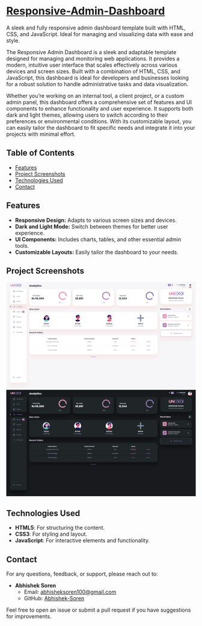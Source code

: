 # [Responsive-Admin-Dashboard](https://unbox-admin-dashboard-abhi.netlify.app/)
A sleek and fully responsive admin dashboard template built with HTML, CSS, and JavaScript. Ideal for managing and visualizing data with ease and style.

The Responsive Admin Dashboard is a sleek and adaptable template designed for managing and monitoring web applications. It provides a modern, intuitive user interface that scales effectively across various devices and screen sizes. Built with a combination of HTML, CSS, and JavaScript, this dashboard is ideal for developers and businesses looking for a robust solution to handle administrative tasks and data visualization.

Whether you’re working on an internal tool, a client project, or a custom admin panel, this dashboard offers a comprehensive set of features and UI components to enhance functionality and user experience. It supports both dark and light themes, allowing users to switch according to their preferences or environmental conditions. With its customizable layout, you can easily tailor the dashboard to fit specific needs and integrate it into your projects with minimal effort.


## Table of Contents

- [Features](#features)
- [Project Screenshots](#project-screenshots)
- [Technologies Used](#technologies-used)
- [Contact](#contact)

## Features

- **Responsive Design:** Adapts to various screen sizes and devices.
- **Dark and Light Mode:** Switch between themes for better user experience.
- **UI Components:** Includes charts, tables, and other essential admin tools.
- **Customizable Layouts:** Easily tailor the dashboard to your needs.

## Project Screenshots

<img src="https://github.com/Abhishek-Soren/Responsive-Admin-Dashboard/blob/main/Screenshot%201.png" alt="project-screenshot">

<img src="https://github.com/Abhishek-Soren/Responsive-Admin-Dashboard/blob/main/Screenshot%202.png" alt="project-screenshot">

## Technologies Used

- **HTML5**: For structuring the content.
- **CSS3**: For styling and layout.
- **JavaScript**: For interactive elements and functionality.

## Contact

For any questions, feedback, or support, please reach out to:

- **Abhishek Soren**
  - Email: [abhisheksoren100@gmail.com](mailto:abhisheksoren100@gmail.com)
  - GitHub: [Abhishek-Soren](https://github.com/Abhishek-Soren)

Feel free to open an issue or submit a pull request if you have suggestions for improvements.

